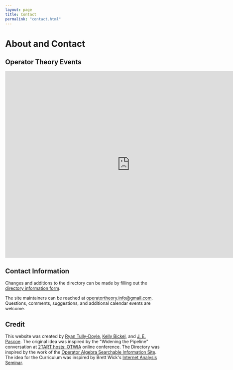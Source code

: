 ```yaml
---
layout: page
title: Contact
permalink: "contact.html"
---
```


# About and Contact

## Operator Theory Events

<iframe src="https://calendar.google.com/calendar/embed?src=operatortheory.info%40gmail.com&ctz=America%2FLos_Angeles" style="border: 0" width="800" height="600" frameborder="0" scrolling="no"></iframe>

## Contact Information

Changes and additions to the directory can be made by filling out the [directory information form][1].

The site maintainers can be reached at <operatortheory.info@gmail.com>. Questions, comments, suggestions, and additional calendar events are welcome.

[1]:<https://docs.google.com/forms/d/e/1FAIpQLSdxixksnI9NPWyUf-xM_be5Lmr8H_zig-sE77Fdk2fJStWiFw/viewform>

## Credit

This website was created by [Ryan Tully-Doyle][4], [Kelly Bickel][5], and [J. E. Pascoe][3]. The original idea was inspired by the "Widening the Pipeline" conversation at [2TART hosts: OTWIA][6] online conference. The Directory was inspired by the work of the [Operator Algebra Searchable Information Site][1]. The idea for the Curriculum was inspired by Brett Wick's [Internet Analysis Seminar][2]. 

[1]:<https://operatoralgebras.org>
[2]:<http://internetanalysisseminar.gatech.edu/about.html>
[3]:<https://people.clas.ufl.edu/pascoej/>
[4]:<https://ryantullydoyle.com>
[5]:<https://www.bucknell.edu/fac-staff/kelly-bickel>
[6]:<https://people.clas.ufl.edu/pascoej/2tart-otwia/>